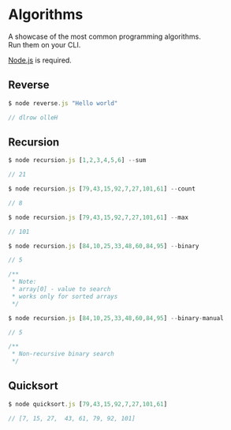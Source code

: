 # Algorithms

A showcase of the most common programming algorithms.\
Run them on your CLI.

[Node.js](https://nodejs.org/en/download/) is required.

## Reverse

```js
$ node reverse.js "Hello world"

// dlrow olleH
```

## Recursion

```js
$ node recursion.js [1,2,3,4,5,6] --sum

// 21
```

```js
$ node recursion.js [79,43,15,92,7,27,101,61] --count

// 8
```

```js
$ node recursion.js [79,43,15,92,7,27,101,61] --max

// 101
```

```js
$ node recursion.js [84,10,25,33,48,60,84,95] --binary

// 5

/**
 * Note:
 * array[0] - value to search
 * works only for sorted arrays
 */
```

```js
$ node recursion.js [84,10,25,33,48,60,84,95] --binary-manual

// 5

/**
 * Non-recursive binary search
 */
```

## Quicksort

```js
$ node quicksort.js [79,43,15,92,7,27,101,61]

// [7, 15, 27,  43, 61, 79, 92, 101]
```